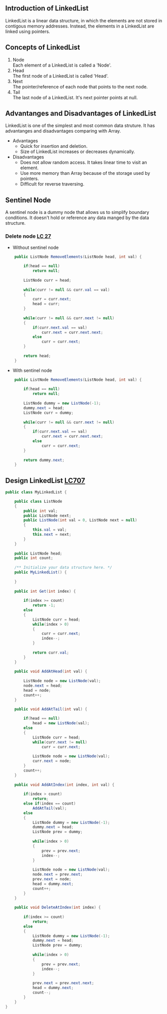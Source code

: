 ## Introduction of LinkedList
LinkedList is a linear data structure, in which the elements are not stored in contigous memory addresses. Instead, the elements in a LinkedList are linked using pointers.

## Concepts of LinkedList
1. Node </br>
   Each element of a LinkedList is called a 'Node'.
2. Head </br>
   The first node of a LinkedList is called 'Head'.
3. Next </br>
   The pointer/reference of each node that points to the next node.
4. Tail </br>
   The last node of a LinkedList. It's next pointer points at null.

## Advantanges and Disadvantages of LinkedList
LinkedList is one of the simplest and most common data struture. It has advantanges and disadvantages comparing with Array.
- Advantages
  * Quick for insertion and deletion.
  * Size of LinkedList increases or decreases dynamically.
- Disadvantages
  * Does not allow random access. It takes linear time to visit an element.
  * Use more memory than Array because of the storage used by pointers.
  * Difficult for reverse traversing.

## Sentinel Node
A sentinel node is a dummy node that allows us to simplify boundary conditions. It doesn't hold or reference any data manged by the data structure.

### Delete node [LC 27](https://leetcode.com/problems/remove-element/)
* Without sentinel node
```C#
    public ListNode RemoveElements(ListNode head, int val) {
        
        if(head == null)
            return null;
        
        ListNode curr = head;
        
        while(curr != null && curr.val == val)
        {
            curr = curr.next;
            head = curr;
        }
        
        while(curr != null && curr.next != null)
        {
            if(curr.next.val == val)
                curr.next = curr.next.next;
            else
                curr = curr.next;
        }
        
        return head;
    }
```
* With sentinel node
```C#
    public ListNode RemoveElements(ListNode head, int val) {
        
        if(head == null)
            return null;
        
        ListNode dummy = new ListNode(-1);
        dummy.next = head;
        ListNode curr = dummy;
        
        while(curr != null && curr.next != null)
        {
            if(curr.next.val == val)
                curr.next = curr.next.next;
            else
                curr = curr.next;
        }
        
        return dummy.next;
    }
```
## Design LinkedList [LC707](https://leetcode.com/problems/design-linked-list/)
```C#
public class MyLinkedList {

    public class ListNode
    {
        public int val;
        public ListNode next;
        public ListNode(int val = 0, ListNode next = null)
        {
            this.val = val;
            this.next = next;
        }
    }
    
    public ListNode head;
    public int count;
    
    /** Initialize your data structure here. */
    public MyLinkedList() {
        
    }
    
    public int Get(int index) {
        
        if(index >= count)
            return -1;
        else
        {
            ListNode curr = head;
            while(index > 0)
            {
                curr = curr.next;
                index--;
            }
            
            return curr.val;
        }
    }
    
    public void AddAtHead(int val) {
        
        ListNode node = new ListNode(val);
        node.next = head;
        head = node;
        count++;
    }

    public void AddAtTail(int val) {
        
        if(head == null)
            head = new ListNode(val);
        else
        {
            ListNode curr = head;
            while(curr.next != null)
                curr = curr.next;
            
            ListNode node = new ListNode(val);
            curr.next = node;
        }
        count++;
    }
    
    public void AddAtIndex(int index, int val) {
        
        if(index > count)
            return;
        else if(index == count)
            AddAtTail(val);
        else
        {
            ListNode dummy = new ListNode(-1);
            dummy.next = head;
            ListNode prev = dummy;
            
            while(index > 0)
            {
                prev = prev.next;
                index--;
            }
            
            ListNode node = new ListNode(val);
            node.next = prev.next;
            prev.next = node;
            head = dummy.next;
            count++;            
        }
    }
    
    public void DeleteAtIndex(int index) {
        
        if(index >= count)
            return;
        else
        {
            ListNode dummy = new ListNode(-1);
            dummy.next = head;
            ListNode prev = dummy;
            
            while(index > 0)
            {
                prev = prev.next;
                index--;
            }
            
            prev.next = prev.next.next;
            head = dummy.next;
            count--;
        }
    }
}
```
